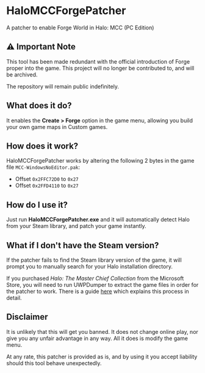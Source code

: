 # HaloMCCForgePatcher
A patcher to enable Forge World in Halo: MCC (PC Edition)

## ⚠ Important Note
This tool has been made redundant with the official introduction of Forge proper into the game. This project will no longer be contributed to, and will be archived.

The repository will remain public indefinitely.

## What does it do?
It enables the **Create > Forge** option in the game menu, allowing you build your own game maps in Custom games.

## How does it work?
HaloMCCForgePatcher works by altering the following 2 bytes in the game file `MCC-WindowsNoEditor.pak`:

* Offset `0x2FFC72D0` to `0x27`
* Offset `0x2FFD4110` to `0x27`

## How do I use it?
Just run **HaloMCCForgePatcher.exe** and it will automatically detect Halo from your Steam library, and patch your game instantly.

## What if I don't have the Steam version?
If the patcher fails to find the Steam library version of the game, it will prompt you to manually search for your Halo installation directory.

If you purchased *Halo: The Master Chief Collection* from the Microsoft Store, you will need to run UWPDumper to extract the game files in order for the patcher to work. There is a guide [here](https://www.reddit.com/r/halomods/comments/e5tsmu/dumping_the_ms_store_version_of_halo_mcc/) which explains this process in detail.

## Disclaimer
It is unlikely that this will get you banned. It does not change online play, nor give you any unfair advantage in any way. All it does is modify the game menu.

At any rate, this patcher is provided as is, and by using it you accept liability should this tool behave unexpectedly.

